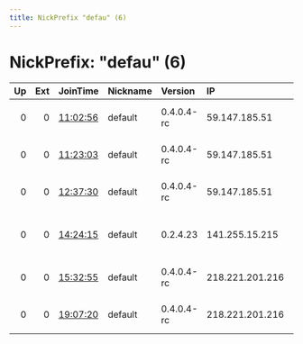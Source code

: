 ```yaml
---
title: NickPrefix "defau" (6)
---
```


# NickPrefix: "defau" (6)

|   Up |   Ext | JoinTime                                                                                            | Nickname   | Version    | IP              | AS                                       | CC   |   ORp |   Dirp | OS      | Contact   |   eFamMembers |
|-----:|------:|:----------------------------------------------------------------------------------------------------|:-----------|:-----------|:----------------|:-----------------------------------------|:-----|------:|-------:|:--------|:----------|--------------:|
|    0 |     0 | [11:02:56](https://metrics.torproject.org/rs.html#details/A02415F8C75E2F960624FAE124DE46E0A415C64C) | default    | 0.4.0.4-rc | 59.147.185.51   | So-net Entertainment Corporation         | jp   | 50936 |      0 | Windows | None      |             1 |
|    0 |     0 | [11:23:03](https://metrics.torproject.org/rs.html#details/F131947173959DEB344E883733AF1523C6C987C0) | default    | 0.4.0.4-rc | 59.147.185.51   | So-net Entertainment Corporation         | jp   | 50936 |      0 | Windows | None      |             1 |
|    0 |     0 | [12:37:30](https://metrics.torproject.org/rs.html#details/C9F4467A33CA311E62DB7CD147DD55A83FFFF8CC) | default    | 0.4.0.4-rc | 59.147.185.51   | So-net Entertainment Corporation         | jp   | 50936 |      0 | Windows | None      |             1 |
|    0 |     0 | [14:24:15](https://metrics.torproject.org/rs.html#details/08F837D8D16FE755629645BF7A2C18A91E77ECA5) | default    | 0.2.4.23   | 141.255.15.215  | Vodafone-panafon Hellenic Telecommunicat | gr   |   443 |   9030 | Windows | None      |             1 |
|    0 |     0 | [15:32:55](https://metrics.torproject.org/rs.html#details/A1D07E2E46CFD99995CD58DFFE0B3D0DC3060B80) | default    | 0.4.0.4-rc | 218.221.201.216 | So-net Entertainment Corporation         | jp   | 65192 |      0 | Windows | None      |             1 |
|    0 |     0 | [19:07:20](https://metrics.torproject.org/rs.html#details/96030330097F507546428F181CF1512655237092) | default    | 0.4.0.4-rc | 218.221.201.216 | So-net Entertainment Corporation         | jp   | 65192 |      0 | Windows | None      |             1 |

